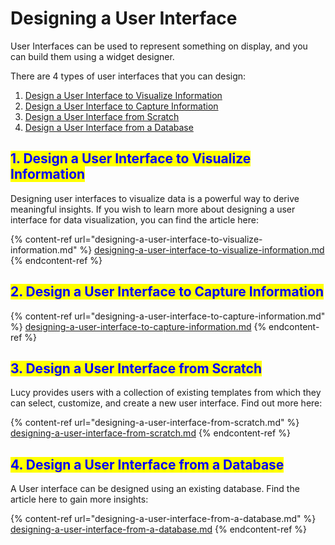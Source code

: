 # Designing a User Interface

User Interfaces can be used to represent something on display, and you can build them using a widget designer.&#x20;

There are 4 types of user interfaces that you can design:

1. [Design a User Interface to Visualize Information](./#1.-design-a-user-interface-to-visualize-information)
2. [Design a User Interface to Capture Information](./#2.-design-a-user-interface-to-capture-information)
3. [Design a User Interface from Scratch](./#3.-design-a-user-interface-from-scratch)
4. [Design a User Interface from a Database](./#4.-design-a-user-interface-from-a-database)

## <mark style="color:blue;">1. Design a User Interface to Visualize Information</mark>

Designing user interfaces to visualize data is a powerful way to derive meaningful insights. If you wish to learn more about designing a user interface for data visualization, you can find the article here:

{% content-ref url="designing-a-user-interface-to-visualize-information.md" %}
[designing-a-user-interface-to-visualize-information.md](designing-a-user-interface-to-visualize-information.md)
{% endcontent-ref %}

## <mark style="color:blue;">2. Design a User Interface to Capture Information</mark>



{% content-ref url="designing-a-user-interface-to-capture-information.md" %}
[designing-a-user-interface-to-capture-information.md](designing-a-user-interface-to-capture-information.md)
{% endcontent-ref %}

## <mark style="color:blue;">3. Design a User Interface from Scratch</mark>

Lucy provides users with a collection of existing templates from which they can select, customize, and create a new user interface. Find out more here:

{% content-ref url="designing-a-user-interface-from-scratch.md" %}
[designing-a-user-interface-from-scratch.md](designing-a-user-interface-from-scratch.md)
{% endcontent-ref %}

## <mark style="color:blue;">4. Design a User Interface from a Database</mark>

A User interface can be designed using an existing database. Find the article here to gain more insights:

{% content-ref url="designing-a-user-interface-from-a-database.md" %}
[designing-a-user-interface-from-a-database.md](designing-a-user-interface-from-a-database.md)
{% endcontent-ref %}

